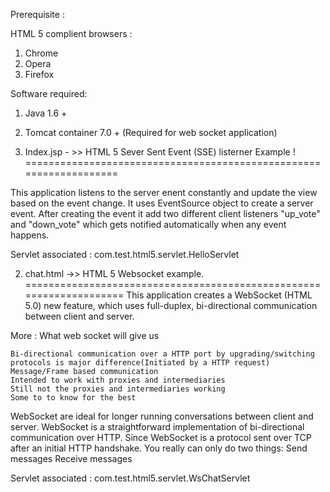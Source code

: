 Prerequisite :

HTML 5 complient browsers :
1. Chrome
2. Opera 
3. Firefox

Software required:
1. Java 1.6 +
2. Tomcat container 7.0 + (Required for web socket application)


1. Index.jsp - >> HTML 5 Sever Sent Event (SSE) listerner Example !
===================================================================

This application listens to the server enent constantly and update the view based on the event change. It uses EventSource object
to create a server event. After creating the event it add two different client listeners "up_vote" and "down_vote" which gets
notified automatically when any event happens.

Servlet associated : com.test.html5.servlet.HelloServlet


2. chat.html ->> HTML 5 Websocket example.
====================================================================
This application creates a WebSocket (HTML 5.0) new feature, which uses full-duplex, bi-directional communication between client and 
server.


More :
What web socket will give us

	Bi-directional communication over a HTTP port by upgrading/switching protocols is major difference(Initiated by a HTTP request)
	Message/Frame based communication
	Intended to work with proxies and intermediaries
	Still not the proxies and intermediaries working
	Some to to know for the best

WebSocket are ideal for 
	longer running conversations between client and server.
	WebSocket is a straightforward implementation of bi-directional communication over HTTP.
	Since WebSocket is a protocol sent over TCP after an initial HTTP handshake. You really can only do two things:
	Send messages
	Receive messages

Servlet associated : com.test.html5.servlet.WsChatServlet
